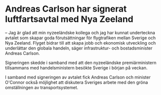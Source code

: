 # Andreas Carlson har signerat luftfartsavtal med Nya Zeeland

– Jag är glad att min nyzeeländske kollega och jag har kunnat underteckna avtalet som skapar goda förutsättningar för flygtrafiken mellan Sverige och Nya Zeeland. Flyget bidrar till att skapa jobb och ekonomisk utveckling och underlättar den globala handeln, säger infrastruktur- och bostadsminister Andreas Carlson.

Signeringen skedde i samband med att den nyzeeländske premiärministern tillsammans med handelsministern besökte Sverige i början på veckan.

I samband med signeringen av avtalet fick Andreas Carlson och minister O'Connor också möjlighet att diskutera Sveriges arbete med den gröna omställningen av transportsystemet.
